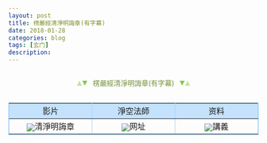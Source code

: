 ```yaml
---
layout: post
title: 楞嚴經清淨明誨章(有字幕)
date: 2018-01-28
categories: blog
tags: [玄门]
description: 
---
```


<span id = "jump"></span>


<section style="margin: 0px auto; text-align: center;">
    <section class="xhr" style="width: 0px; height: 0px; border-left: 5px solid transparent; border-right: 5px solid transparent; border-bottom: 10px solid rgb(135, 201, 67); display: inline-block; opacity: 0.5; border-top-color: rgb(135, 201, 67);"></section>
    <section class="xhr" style="width: 0px; height: 0px; border-left: 5px solid transparent; border-right: 5px solid transparent; border-top: 10px solid rgb(135, 201, 67); display: inline-block; margin-left: -3px; border-bottom-color: rgb(135, 201, 67);"></section>
    <section style="
margin-left: 0.5em;
display: inline-block;">
        <p>
            <span style="color: rgb(118, 146, 60);">楞嚴經清淨明誨章(有字幕)</span>
        </p>
    </section>
    <section class="xhr" style="margin-left: 0.5em; width: 0px; height: 0px; border-left: 5px solid transparent; border-right: 5px solid transparent; border-top: 10px solid rgb(135, 201, 67); display: inline-block; border-bottom-color: rgb(135, 201, 67);"></section>
    <section class="xhr" style="width: 0px; height: 0px; border-left: 5px solid transparent; border-right: 5px solid transparent; border-bottom: 10px solid rgb(135, 201, 67); display: inline-block; opacity: 0.5; margin-left: -3px; border-top-color: rgb(135, 201, 67);"></section>
</section>



<table width="600" border="1" align="center" cellpadding="6" cellspacing="0" bordercolor="#A5D1FA">
<tr>
<td width="300" bgcolor="#C5E2FC"><div align="center">影片 </div></td>
<td width="300" bgcolor="#C5E2FC"><div align="center">淨空法師 </div></td>
    <td width="300" bgcolor="#C5E2FC"><div align="center">资料 </div></td>
</tr>
<tr>
<td><div align="center"><a href="https://www.bilibili.com/video/av9186868/?from=search&seid=9632384254207776065" target="_blank"><img src="http://www.amtb.org.tw/bt/btu.gif" border="0" align="absmiddle"></a><span class="px12">清淨明誨章</span> </div></td>
<td><div align="center"><a href="http://www.amtb.org.tw/bt/amtbbtdw.asp?web_choice=7" target="_blank"><img src="http://www.amtb.org.tw/image/pdf_logo.gif" border="0" align="absmiddle"></a><span class="px12">网址 </span> </div></td>
<td><div align="center"><a href="http://www.amtb.org.tw/pdf/07-04jy.pdf" target="_blank"><img src="http://www.amtb.org.tw/image/pdf_logo.gif" border="0" align="absmiddle"></a><span class="px12">講義 </span> </div></td>
    

    
